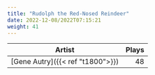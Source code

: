 ```yaml
---
title: "Rudolph the Red-Nosed Reindeer"
date: 2022-12-08/2022T07:15:21
weight: 41
---
```




 Artist | Plays 
----- | -----:
[Gene Autry]({{< ref "t1800">}}) | 48
